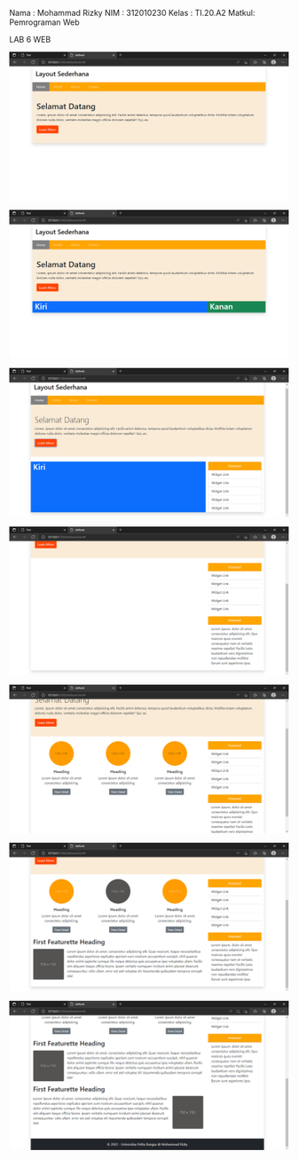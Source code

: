 Nama  : Mohammad Rizky
NIM   : 312010230
Kelas : TI.20.A2
Matkul: Pemrograman Web 

LAB 6 WEB

![hasil](img/ss%20pertama.png)

![hasil](img/ss%20kedua.png)

![hasil](img/ss%20ketiga.png)

![hasil](img/ss%20keempat.png)

![hasil](img/ss%20kelima.png)

![hasil](img/ss%20keenam.png)

![hasil](img/ss%20ketujuh.png)